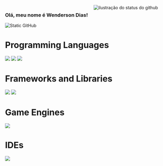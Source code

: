 <img align='right' src="https://github-readme-stats.vercel.app/api?username=Collw&show_icons=true&title_color=783c00&text_color=af552e&icon_color=783c00&bg_color=f8efd4&cache_seconds=2300" alt="ilustração do status do github">

### Olá, meu nome é Wenderson Dias!

<img src="https://img.shields.io/static/v1?label=Overview&message=Collw&color=f8efd4&style=for-the-badge&logo=GitHub" alt="Static GitHub">

# Programming Languages
<img src="https://img.shields.io/badge/C%2B%2B-00599C?style=for-the-badge&logo=c%2B%2B&logoColor=white">
<img src="https://img.shields.io/badge/C-00599C?style=for-the-badge&logo=c&logoColor=white">
<img src="https://img.shields.io/badge/C%23-239120?style=for-the-badge&logo=c-sharp&logoColor=white">

# Frameworks and Libraries
<img src="https://img.shields.io/badge/Opencv-8b1df2?style=for-the-badge&logo=Opencv&logoColor=white">
<img src="https://img.shields.io/badge/.NET-5C2D91?style=for-the-badge&logo=.net&logoColor=white">

# Game Engines
<img src="https://img.shields.io/badge/Unity-100000?style=for-the-badge&logo=unity&logoColor=white">

# IDEs
<img src="https://img.shields.io/badge/-Visual%20Studio%20Code-333333?style=flat&logo=vscode&logoColor=007ACC">
<img src="">
<img src="">
